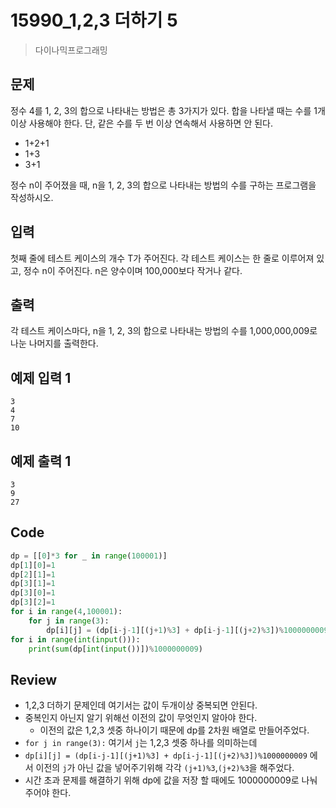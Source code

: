 # 15990_1,2,3 더하기 5

> 다이나믹프로그래밍

## 문제

정수 4를 1, 2, 3의 합으로 나타내는 방법은 총 3가지가 있다. 합을 나타낼 때는 수를 1개 이상 사용해야 한다. 단, 같은 수를 두 번 이상 연속해서 사용하면 안 된다.

- 1+2+1
- 1+3
- 3+1

정수 n이 주어졌을 때, n을 1, 2, 3의 합으로 나타내는 방법의 수를 구하는 프로그램을 작성하시오.

## 입력

첫째 줄에 테스트 케이스의 개수 T가 주어진다. 각 테스트 케이스는 한 줄로 이루어져 있고, 정수 n이 주어진다. n은 양수이며 100,000보다 작거나 같다.

## 출력

각 테스트 케이스마다, n을 1, 2, 3의 합으로 나타내는 방법의 수를 1,000,000,009로 나눈 나머지를 출력한다.

## 예제 입력 1

```
3
4
7
10
```

## 예제 출력 1

```
3
9
27
```

## Code

```python
dp = [[0]*3 for _ in range(100001)]
dp[1][0]=1
dp[2][1]=1
dp[3][1]=1
dp[3][0]=1
dp[3][2]=1
for i in range(4,100001):
    for j in range(3):
        dp[i][j] = (dp[i-j-1][(j+1)%3] + dp[i-j-1][(j+2)%3])%1000000009
for i in range(int(input())):
    print(sum(dp[int(input())])%1000000009)
```

## Review

- 1,2,3 더하기 문제인데 여기서는 값이 두개이상 중복되면 안된다.
- 중복인지 아닌지 알기 위해선 이전의 값이 무엇인지 알아야 한다.
  - 이전의 값은 1,2,3 셋중 하나이기 때문에 dp를 2차원 배열로 만들어주었다. 
- `for j in range(3):` 여기서 `j`는 1,2,3 셋중 하나를 의미하는데
- `dp[i][j] = (dp[i-j-1][(j+1)%3] + dp[i-j-1][(j+2)%3])%1000000009` 에서 이전의 `j`가 아닌 값을 넣어주기위해 각각 `(j+1)%3`,`(j+2)%3`을 해주었다.
- 시간 초과 문제를 해결하기 위해 dp에 값을 저장 할 때에도 1000000009로 나눠주어야 한다.